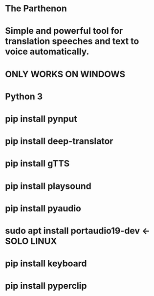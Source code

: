 # The Parthenon
# Simple and powerful tool for translation speeches and text to voice automatically.
# ONLY WORKS ON WINDOWS
# Python 3
# pip install pynput
# pip install deep-translator
# pip install gTTS
# pip install playsound
# pip install pyaudio
# sudo apt install portaudio19-dev <-SOLO LINUX
# pip install keyboard
# pip install pyperclip